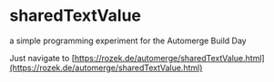 # sharedTextValue #

a simple programming experiment for the Automerge Build Day

Just navigate to [https://rozek.de/automerge/sharedTextValue.html](https://rozek.de/automerge/sharedTextValue.html)

